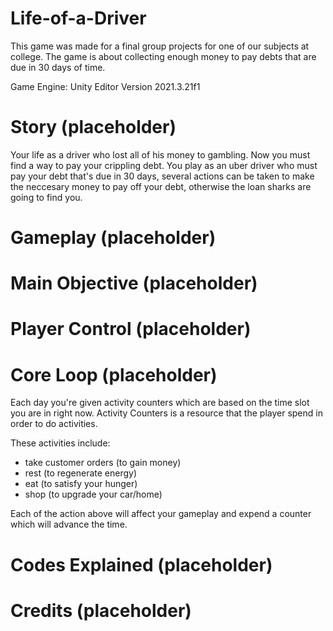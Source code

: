 # Life-of-a-Driver

This game was made for a final group projects for one of our subjects at college. The game is about collecting enough money to pay debts that are due in 30 days of time.

Game Engine: Unity Editor Version 2021.3.21f1

# Story (placeholder)

Your life as a driver who lost all of his money to gambling. Now you must find a way to pay your crippling debt. You play as an uber driver who must pay your debt that's due in 30 days, several actions can be taken to make the neccesary money to pay off your debt, otherwise the loan sharks are going to find you. 

# Gameplay (placeholder)
# Main Objective (placeholder) 
# Player Control (placeholder)
# Core Loop (placeholder)

Each day you're given activity counters which are based on the time slot you are in right now. Activity Counters is a resource that the player spend in order to do activities. 

These activities include:
- take customer orders (to gain money)
- rest (to regenerate energy)
- eat (to satisfy your hunger)
- shop (to upgrade your car/home)
  
Each of the action above will affect your gameplay and expend a counter which will advance the time.

# Codes Explained (placeholder)
# Credits (placeholder)
